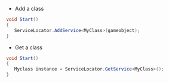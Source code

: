 - Add a class
```C#
void Start()
{
   ServiceLocator.AddService<MyClass>(gameobject);
}

```
- Get a class
```C#
void Start()
{
   Myclass instance = ServiceLocator.GetService<MyClass>();
}
```